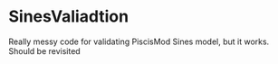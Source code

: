 # SinesValiadtion
Really messy code for validating PiscisMod Sines model, but it works. Should be revisited
